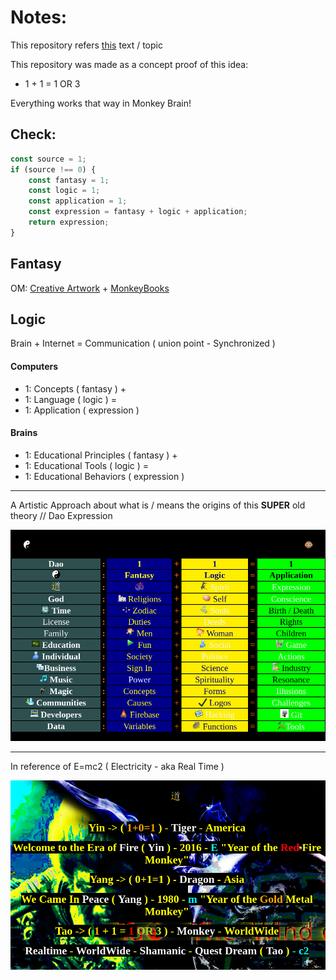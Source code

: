 # Notes:

This repository refers [this](https://wiki.odicforcesounds.com/) text / topic

This repository was made as a concept proof of this idea:

- 1 + 1 = 1 OR 3

Everything works that way in Monkey Brain!

## Check:

```javascript
const source = 1;
if (source !== 0) {
	const fantasy = 1;
	const logic = 1;
	const application = 1;
	const expression = fantasy + logic + application;
	return expression;
}
```

<h2> Fantasy </h2>

OM: [Creative Artwork](https://art.odicforcesounds.com) + [MonkeyBooks](https://odicforcesounds.github.io/MonkeyBooks/)

<h2> Logic </h2>

Brain + Internet = Communication ( union point - Synchronized )

<h4>Computers</h4>

- 1: Concepts ( fantasy ) +
- 1: Language ( logic ) =
- 1: Application ( expression )

<h4> Brains </h4>

- 1: Educational Principles ( fantasy ) +
- 1: Educational Tools ( logic ) =
- 1: Educational Behaviors ( expression )

---

A Artistic Approach about what is / means the origins of this <b>SUPER</b> old theory // Dao Expression

![](./Dao.png)

---

In reference of E=mc2 ( Electricity - aka Real Time )

![](./emc2.png)
